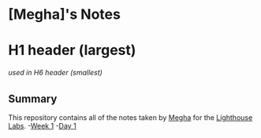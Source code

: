 # [Megha]'s Notes
# H1 header (largest)
###### used in H6 header (smallest)

## Summary 

This repository contains all of the notes taken by [Megha](https://github.com/bhalemegha/lighthouse-web-notes.git) for the [Lighthouse Labs](https://www.lighthouselabs.ca/).
-[Week 1](/Week_1)
    -[Day 1](/Week_1/Day_1)
